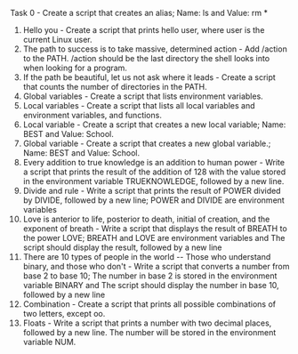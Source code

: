 Task 0 - Create a script that creates an alias; Name: ls and Value: rm *
1. Hello you - Create a script that prints hello user, where user is the current Linux user.
2. The path to success is to take massive, determined action - Add /action to the PATH. /action should be the last directory the shell looks into when looking for a program.
3. If the path be beautiful, let us not ask where it leads - Create a script that counts the number of directories in the PATH.
4. Global variables - Create a script that lists environment variables.
5. Local variables - Create a script that lists all local variables and environment variables, and functions.
6. Local variable - Create a script that creates a new local variable; Name: BEST and Value: School.
7. Global variable - Create a script that creates a new global variable.; Name: BEST and Value: School.
8. Every addition to true knowledge is an addition to human power - Write a script that prints the result of the addition of 128 with the value stored in the environment variable TRUEKNOWLEDGE, followed by a new line.
9. Divide and rule - Write a script that prints the result of POWER divided by DIVIDE, followed by a new line; POWER and DIVIDE are environment variables
10. Love is anterior to life, posterior to death, initial of creation, and the exponent of breath - Write a script that displays the result of BREATH to the power LOVE; BREATH and LOVE are environment variables and The script should display the result, followed by a new line
11. There are 10 types of people in the world -- Those who understand binary, and those who don't - Write a script that converts a number from base 2 to base 10; The number in base 2 is stored in the environment variable BINARY and The script should display the number in base 10, followed by a new line
12. Combination - Create a script that prints all possible combinations of two letters, except oo.
13. Floats - Write a script that prints a number with two decimal places, followed by a new line. The number will be stored in the environment variable NUM.

